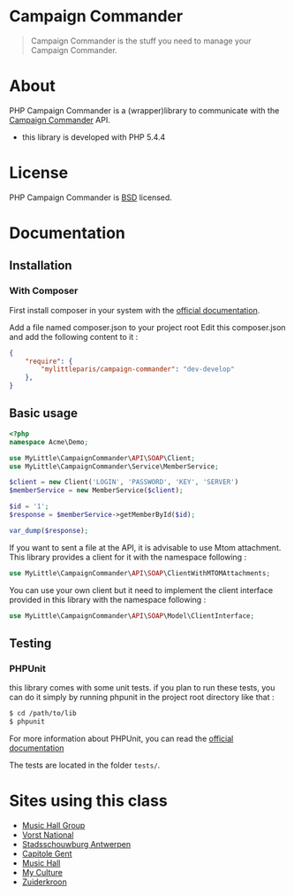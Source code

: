 Campaign Commander
==================

> Campaign Commander is the stuff you need to manage your Campaign Commander.

# About

PHP Campaign Commander is a (wrapper)library to communicate with the [Campaign Commander](http://www.campaigncommander.com) API.

- this library is developed with PHP 5.4.4

# License

PHP Campaign Commander is [BSD](http://en.wikipedia.org/wiki/BSD_licenses) licensed.

# Documentation

## Installation

### With Composer
First install composer in your system with the [official documentation](https://getcomposer.org/doc/01-basic-usage.md#installation).

Add a file named composer.json to your project root
Edit this composer.json and add the following content to it :

```json
{
	"require": {
		"mylittleparis/campaign-commander": "dev-develop"
	},
}	
```

## Basic usage

```php
<?php
namespace Acme\Demo;

use MyLittle\CampaignCommander\API\SOAP\Client;
use MyLittle\CampaignCommander\Service\MemberService;

$client = new Client('LOGIN', 'PASSWORD', 'KEY', 'SERVER')
$memberService = new MemberService($client);

$id = '1';
$response = $memberService->getMemberById($id);

var_dump($response);
```

If you want to sent a file at the API, it is advisable to use Mtom attachment.
This library provides a client for it with the namespace following : 

```php
use MyLittle\CampaignCommander\API\SOAP\ClientWithMTOMAttachments;
```

You can use your own client but it need to implement the client interface provided in this library with the namespace following : 

```php
use MyLittle\CampaignCommander\API\SOAP\Model\ClientInterface;
```

## Testing
### PHPUnit
this library comes with some unit tests. if you plan to run these tests, you can do it simply by running phpunit in the project root directory like that : 

```bash
$ cd /path/to/lib
$ phpunit
```

For more information about PHPUnit, you can read the [official documentation](http://phpunit.de/manual/3.7/en/index.html)

The tests are located in the folder ```tests/```.


# Sites using this class

* [Music Hall Group](http://www.musichallgroup.be)
* [Vorst National](http://www.vorstnationaal.be)
* [Stadsschouwburg Antwerpen](http://www.stadsschouwburgantwerpen.be)
* [Capitole Gent](http://www.capitolegent.be)
* [Music Hall](http://www.musichall.be)
* [My Culture](http://www.myculture.be)
* [Zuiderkroon](http://www.zuiderkroon.be)